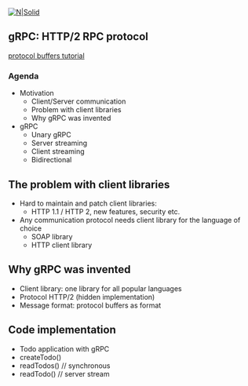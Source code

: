 [![N|Solid](https://cldup.com/dTxpPi9lDf.thumb.png)](https://nodesource.com/products/nsolid)

## gRPC: HTTP/2 RPC protocol

[protocol buffers tutorial](https://www.youtube.com/watch?v=46O73On0gyI)

### Agenda

- Motivation
  - Client/Server communication
  - Problem with client libraries
  - Why gRPC was invented
- gRPC
  - Unary gRPC
  - Server streaming
  - Client streaming
  - Bidirectional

## The problem with client libraries

- Hard to maintain and patch client libraries:
  - HTTP 1.1 / HTTP 2, new features, security etc.
- Any communication protocol needs client library for the language of choice
  - SOAP library
  - HTTP client library

## Why gRPC was invented

- Client library: one library for all popular languages
- Protocol HTTP/2 (hidden implementation)
- Message format: protocol buffers as format

## Code implementation

- Todo application with gRPC
- createTodo()
- readTodos() // synchronous
- readTodo() // server stream
